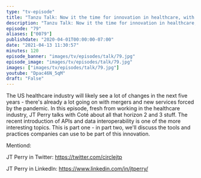 ```yaml
---
type: "tv-episode"
title: "Tanzu Talk: Now it the time for innovation in healthcare, with JT Perry"
description: "Tanzu Talk: Now it the time for innovation in healthcare, with JT Perry"
episode: "79"
aliases: ["0079"]
publishdate: "2020-04-01T00:00:00-07:00"
date: "2021-04-13 11:30:57"
minutes: 120
episode_banner: "images/tv/episodes/talk/79.jpg"
episode_image: "images/tv/episodes/talk/79.jpg"
images: ["images/tv/episodes/talk/79.jpg"]
youtube: "Dpac46N_5qM"
draft: "False"
---
```


The US healthcare industry will likely see a lot of changes in the next five years - there's already a lot going on with mergers and new services forced by the pandemic. In this episode, fresh from working in the healthcare industry, JT Perry talks with Coté about all that horizon 2 and 3 stuff. The recent introduction of APIs and data interoperability is one of the more interesting topics. This is part one - in part two, we'll discuss the tools and practices companies can use to be part of this innovation.

Mentiond:

JT Perry in Twitter: https://twitter.com/circlejtp

JT Perry in LinkedIn: https://www.linkedin.com/in/jtperry/